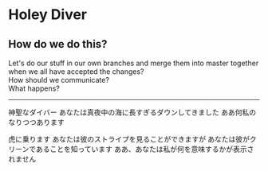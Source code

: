 # Holey Diver

## How do we do this?

Let's do our stuff in our own branches and merge them into master together when we all have accepted the changes?  
How should we communicate?  
What happens?  

---

神聖なダイバー
あなたは真夜中の海に長すぎるダウンしてきました
ああ何私のなりつつあります


虎に乗ります
あなたは彼のストライプを見ることができますが
あなたは彼がクリーンであることを知っています
ああ、あなたは私が何を意味するかが表示されません
